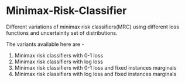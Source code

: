 # Minimax-Risk-Classifier

Different variations of minimax risk classifiers(MRC) using different loss functions and uncertainity set of distributions.

The variants available here are - 

1) Minimax risk classifiers with 0-1 loss
2) Minimax risk classifiers with log loss
3) Minimax risk classifiers with 0-1 loss and fixed instances marginals
4) Minimax risk classifiers with log loss and fixed instances marginals